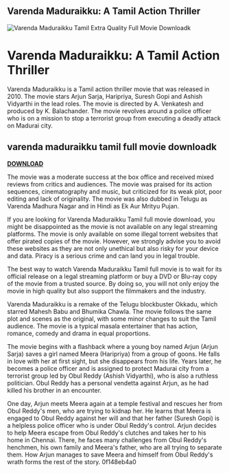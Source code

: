## Varenda Maduraikku: A Tamil Action Thriller

 
![Varenda Maduraikku Tamil Extra Quality Full Movie Downloadk](https://encrypted-tbn3.gstatic.com/images?q=tbn:ANd9GcTB8sAN126RFHQgFOrDs5Is7yFD2ownMCLj-d8n52eyJX6c2P4Yp0GItOeq)

 
# Varenda Maduraikku: A Tamil Action Thriller
 
Varenda Maduraikku is a Tamil action thriller movie that was released in 2010. The movie stars Arjun Sarja, Haripriya, Suresh Gopi and Ashish Vidyarthi in the lead roles. The movie is directed by A. Venkatesh and produced by K. Balachander. The movie revolves around a police officer who is on a mission to stop a terrorist group from executing a deadly attack on Madurai city.
 
## varenda maduraikku tamil full movie downloadk


[**DOWNLOAD**](https://www.google.com/url?q=https%3A%2F%2Furluss.com%2F2tKItR&sa=D&sntz=1&usg=AOvVaw1ASGQDfywzI4DYQ64AbWRT)

 
The movie was a moderate success at the box office and received mixed reviews from critics and audiences. The movie was praised for its action sequences, cinematography and music, but criticized for its weak plot, poor editing and lack of originality. The movie was also dubbed in Telugu as Varenda Madhura Nagar and in Hindi as Ek Aur Mrityu Pujan.
 
If you are looking for Varenda Maduraikku Tamil full movie download, you might be disappointed as the movie is not available on any legal streaming platforms. The movie is only available on some illegal torrent websites that offer pirated copies of the movie. However, we strongly advise you to avoid these websites as they are not only unethical but also risky for your device and data. Piracy is a serious crime and can land you in legal trouble.
 
The best way to watch Varenda Maduraikku Tamil full movie is to wait for its official release on a legal streaming platform or buy a DVD or Blu-ray copy of the movie from a trusted source. By doing so, you will not only enjoy the movie in high quality but also support the filmmakers and the industry.

Varenda Maduraikku is a remake of the Telugu blockbuster Okkadu, which starred Mahesh Babu and Bhumika Chawla. The movie follows the same plot and scenes as the original, with some minor changes to suit the Tamil audience. The movie is a typical masala entertainer that has action, romance, comedy and drama in equal proportions.
 
The movie begins with a flashback where a young boy named Arjun (Arjun Sarja) saves a girl named Meera (Haripriya) from a group of goons. He falls in love with her at first sight, but she disappears from his life. Years later, he becomes a police officer and is assigned to protect Madurai city from a terrorist group led by Obul Reddy (Ashish Vidyarthi), who is also a ruthless politician. Obul Reddy has a personal vendetta against Arjun, as he had killed his brother in an encounter.
 
One day, Arjun meets Meera again at a temple festival and rescues her from Obul Reddy's men, who are trying to kidnap her. He learns that Meera is engaged to Obul Reddy against her will and that her father (Suresh Gopi) is a helpless police officer who is under Obul Reddy's control. Arjun decides to help Meera escape from Obul Reddy's clutches and takes her to his home in Chennai. There, he faces many challenges from Obul Reddy's henchmen, his own family and Meera's father, who are all trying to separate them. How Arjun manages to save Meera and himself from Obul Reddy's wrath forms the rest of the story.
 0f148eb4a0
